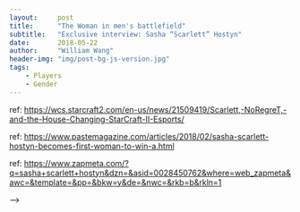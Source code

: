 ```yaml
---
layout:     post
title:      "The Woman in men's battlefield"
subtitle:   "Exclusive interview: Sasha “Scarlett” Hostyn"
date:       2018-05-22
author:     "William Wang"
header-img: "img/post-bg-js-version.jpg"
tags:
    - Players
    - Gender
---
```



ref: https://wcs.starcraft2.com/en-us/news/21509419/Scarlett,-NoRegreT,-and-the-House-Changing-StarCraft-II-Esports/

ref: https://www.pastemagazine.com/articles/2018/02/sasha-scarlett-hostyn-becomes-first-woman-to-win-a.html

ref: https://www.zapmeta.com/?q=sasha+scarlett+hostyn&dzn=&asid=0028450762&where=web_zapmeta&awc=&template=&pp=&bkw=y&de=&nwc=&rkb=b&rkln=1


 -->

<!-- ref: https://www.natlawreview.com/article/esports-insights-and-trends-staying-current-emerging-developments-booming-esports-0 -->
 